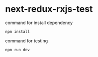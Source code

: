 # next-redux-rxjs-test

command for install dependency
```
npm install
```

command for testing
```
npm run dev
```
